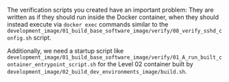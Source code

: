 The verification scripts you created have an important problem:
They are written as if they should run inside the Docker container, 
when they should instead execute via `docker exec` commands similar to the 
`development_image/01_build_base_software_image/verify/08_verify_sshd_config.sh` script.

Additionally, we need a startup script like 
`development_image/01_build_base_software_image/verify/01_A_run_built_container_entrypoint_script.sh`
for the Level 02 container built by
`development_image/02_build_dev_environments_image/build.sh`.
